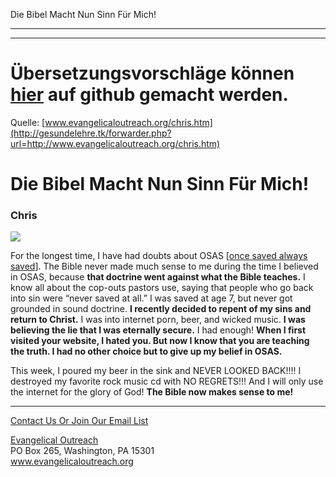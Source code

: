 <!--t Die Bibel Macht Nun Sinn Für Mich! - in Arbeit (0% übersetzt) t-->
<!--d d-->

Die Bibel Macht Nun Sinn Für Mich!

- - - 
- - -

# Übersetzungsvorschläge können [hier](https://github.com/gesundelehre/gesundelehre_translate/blob/master/content/static/zeugnisse/die-bibel-macht-nun-sinn-fuer-mich.md) auf github gemacht werden.

Quelle: [www.evangelicaloutreach.org/chris.htm](http://gesundelehre.tk/forwarder.php?url=http://www.evangelicaloutreach.org/chris.htm)

# Die Bibel Macht Nun Sinn Für Mich!

### Chris

![](../files/pictures/006.gif)

For the longest time, I have had doubts about OSAS [[once saved always saved](http://gesundelehre.tk/forwarder.php?url=http://www.evangelicaloutreach.org/eternal-security.html)]. The Bible never made much sense to me during the time I believed in OSAS, because **that doctrine went against what the Bible teaches.** I know all about the cop-outs pastors use, saying that people who go back into sin were “never saved at all.” I was saved at age 7, but never got grounded in sound doctrine. **I recently decided to repent of my sins and return to Christ.** I was into internet porn, beer, and wicked music. **I was believing the lie that I was eternally secure.** I had enough! **When I first visited your website, I hated you. But now I know that you are teaching the truth. I had no other choice but to give up my belief in OSAS.**

This week, I poured my beer in the sink and NEVER LOOKED BACK!!!! I destroyed my favorite rock music cd with NO REGRETS!!! And I will only use the internet for the glory of God! **The Bible now makes sense to me!**

* * *

[Contact Us Or Join Our Email List](http://gesundelehre.tk/forwarder.php?url=http://www.evangelicaloutreach.org/contact.html)

[Evangelical Outreach](http://gesundelehre.tk/forwarder.php?url=http://www.evangelicaloutreach.org/index.html)  
PO Box 265, Washington, PA 15301  
www.evangelicaloutreach.org